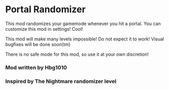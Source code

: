# Portal Randomizer

This mod randomizes your gamemode whenever you hit a portal.
You can customize this mod in settings! Cool!

This mod will make many levels impossible! Do not expect it to work!
Visual bugfixes will be done soon(tm)

<cr>There is no safe mode for this mod, so use it at your own discretion!</cr>

### Mod written by Hbg1010
### Inspired by The Nightmare randomizer level
